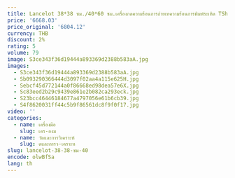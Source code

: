 ```yaml
---
title: Lancelot 38*38 ซม./40*60 ซม.เครื่องกดความร้อนการถ่ายเทความร้อนการพิมพ์ระเหิด TShirt เครื่องกดความร้อน Instock
price: '6668.03'
price_original: '6804.12'
currency: THB
discount: 2%
rating: 5
volume: 79
image: S3ce343f36d19444a893369d2388b583aA.jpg
images:
  - S3ce343f36d19444a893369d2388b583aA.jpg
  - Sb093290366444d3097f02aa4a115e625H.jpg
  - Sebcf45d772144a0f86668ed98dea57e6X.jpg
  - Sc83eed2b29c9439e861e2b082ca293eck.jpg
  - S23bcc46446184677a4797056e61b6cb39.jpg
  - S4f8620031ff44c5b9f86561dc8f9f0f17.jpg
video: ''
categories:
  - name: เครื่องมือ
    slug: เคร-องม
  - name: วัดและการวิเคราะห์
    slug: ดและการว-เคราะห
slug: lancelot-38-38-ซม-40
encode: olwBfSa
lang: th
---
```

  